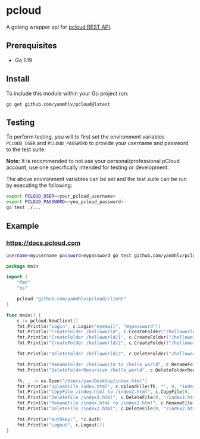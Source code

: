 # pcloud

A golang wrapper api for [pcloud REST API](https://docs.pcloud.com/).

## Prerequisites

- Go 1.19

## Install

To include this module within your Go project run:

```
go get github.com/yanmhlv/pcloud@latest
```

## Testing

To perform testing, you will to first set the environment variables
`PCLOUD_USER` and `PCLOUD_PASSWORD` to provide your username and 
password to the test suite. 

**Note:** It is recommended to not use your personal/professional 
pCloud account, use one specifically intended for testing or development.

The above environment variables can be set and the test suite can be 
run by executing the following:

```sh
export PCLOUD_USER=<your_pcloud_username> 
export PCLOUD_PASSWORD=<you_pcloud_password>
go test ./...
```

## Example
### https://docs.pcloud.com

```bash
username=myusername password=mypassword go test github.com/yanmhlv/pcloud
```

```go
package main

import (
    "fmt"
    "os"

    pcloud "github.com/yanmhlv/pcloud/client"
)

func main() {
    c := pcloud.NewClient()
    fmt.Println("Login", c.Login("myemail", "mypassword"))
    fmt.Println("CreateFolder /helloworld", c.CreateFolder("/helloworld", 0, ""))
    fmt.Println("CreateFolder /helloworld/1", c.CreateFolder("/helloworld/1", 0, ""))
    fmt.Println("CreateFolder /helloworld/2", c.CreateFolder("/helloworld/2", 0, ""))

    fmt.Println("DeleteFolder /helloworld/2", c.DeleteFolder("/helloworld/2", 0))

    fmt.Println("RenameFolder /helloworld to /hello_world", c.RenameFolder(-1, "/helloworld", "/hello_world"))
    fmt.Println("DeleteFolderRecursive /hello_world", c.DeleteFolderRecursive("/hello_world", 0))

    fh, _ := os.Open("/Users/yan/Desktop/index.html")
    fmt.Println("UploadFile index.html", c.UploadFile(fh, "", 0, "index.html", 0, "", 0))
    fmt.Println("CopyFile /index.html to /index2.html", c.CopyFile(0, "/index.html", 0, "", "/index2.html"))
    fmt.Println("DeleteFile /index2.html", c.DeleteFile(0, "/index2.html"))
    fmt.Println("RenameFile /index.html to /index2.html", c.RenameFile(0, "/index.html", "/index2.html", 0, ""))
    fmt.Println("DeleteFile /index2.html", c.DeleteFile(0, "/index2.html"))

    fmt.Println("authkey:", *c.Auth)
    fmt.Println("Logout", c.Logout())
}

```
